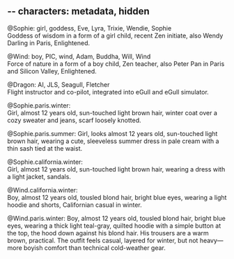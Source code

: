 --
characters: metadata, hidden
--
@Sophie: girl, goddess, Eve, Lyra, Trixie, Wendie, Sophie  
Goddess of wisdom in a form of a girl child, recent Zen initiate, also Wendy Darling in Paris, Enlightened.  

@Wind: boy, PIC, wind, Adam, Buddha, Will, Wind  
Force of nature in a form of a boy child, Zen teacher, also Peter Pan in Paris and Silicon Valley, Enlightened.  

@Dragon: AI, JLS, Seagull, Fletcher  
Flight instructor and co-pilot, integrated into eGull and eGull simulator.  

@Sophie.paris.winter:  
Girl, almost 12 years old, sun-touched light brown hair, winter coat over a cozy sweater and jeans, scarf loosely knotted.  

@Sophie.paris.summer:
Girl, looks almost 12 years old, sun-touched light brown hair, wearing a cute, sleeveless summer dress in pale cream with a thin sash tied at the waist.  

@Sophie.california.winter:  
Girl, almost 12 years old, sun-touched light brown hair, wearing a dress with a light jacket, sandals.  

@Wind.california.winter:  
Boy, almost 12 years old, tousled blond hair, bright blue eyes, wearing a light hoodie and shorts, Californian casual in winter.  

@Wind.paris.winter:
Boy, almost 12 years old, tousled blond hair, bright blue eyes, wearing a thick light teal-gray, quilted hoodie with a simple button at the top, the hood down against his blond hair. His trousers are a warm brown, practical. The outfit feels casual, layered for winter, but not heavy—more boyish comfort than technical cold-weather gear.

